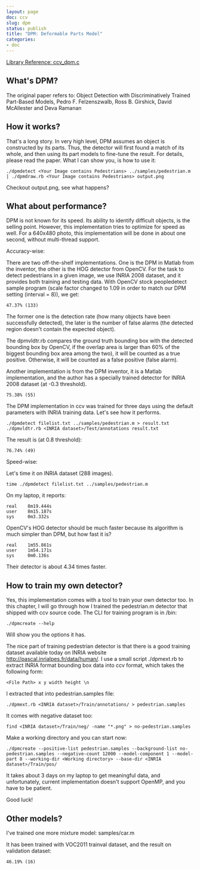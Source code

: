 ```yaml
---
layout: page
doc: ccv
slug: dpm
status: publish
title: "DPM: Deformable Parts Model"
categories:
- doc
---
```


[Library Reference: ccv_dpm.c](/lib/ccv-dpm/)

What's DPM?
-----------

The original paper refers to:
Object Detection with Discriminatively Trained Part-Based Models, Pedro F. Felzenszwalb, Ross B. Girshick, David McAllester and Deva Ramanan

How it works?
-------------

That's a long story. In very high level, DPM assumes an object is constructed by
its parts. Thus, the detector will first found a match of its whole, and then
using its part models to fine-tune the result. For details, please read the
paper. What I can show you, is how to use it:

	./dpmdetect <Your Image contains Pedestrians> ../samples/pedestrian.m | ./dpmdraw.rb <Your Image contains Pedestrians> output.png

Checkout output.png, see what happens?

What about performance?
-----------------------

DPM is not known for its speed. Its ability to identify difficult objects, is
the selling point. However, this implementation tries to optimize for speed as
well. For a 640x480 photo, this implementation will be done in about one second,
without multi-thread support.

Accuracy-wise:

There are two off-the-shelf implementations. One is the DPM in Matlab from the inventor,
the other is the HOG detector from OpenCV. For the task to detect pedestrians in a
given image, we use INRIA 2008 dataset, and it provides both training and testing
data. With OpenCV stock peopledetect sample program (scale factor changed to 1.09
in order to match our DPM setting (interval = 8)), we get:

	47.37% (133)

The former one is the detection rate (how many objects have been successfully
detected), the later is the number of false alarms (the detected region doesn't
contain the expected object).

The dpmvldtr.rb compares the ground truth bounding box with the detected bounding
box by OpenCV, if the overlap area is larger than 60% of the biggest bounding box
area among the two), it will be counted as a true positive. Otherwise, it will be
counted as a false positive (false alarm).

Another implementation is from the DPM inventor, it is a Matlab implementation,
and the author has a specially trained detector for INRIA 2008 dataset (at -0.3
threshold).

	75.38% (55)

The DPM implementation in ccv was trained for three days using the default parameters
with INRIA training data. Let's see how it performs.

	./dpmdetect filelist.txt ../samples/pedestrian.m > result.txt
	./dpmvldtr.rb <INRIA dataset>/Test/annotations result.txt

The result is (at 0.8 threshold):

	76.74% (49)

Speed-wise:

Let's time it on INRIA dataset (288 images).

	time ./dpmdetect filelist.txt ../samples/pedestrian.m

On my laptop, it reports:

	real    8m19.444s
	user    8m15.187s
	sys     0m3.332s

OpenCV's HOG detector should be much faster because its algorithm is much simpler
than DPM, but how fast it is?

	real    1m55.861s
	user    1m54.171s
	sys     0m0.136s

Their detector is about 4.34 times faster.

How to train my own detector?
-----------------------------

Yes, this implementation comes with a tool to train your own detector too. In this
chapter, I will go through how I trained the pedestrian.m detector that shipped
with ccv source code. The CLI for training program is in /bin:

	./dpmcreate --help

Will show you the options it has.

The nice part of training pedestrian detector is that there is a good training
dataset available today on INRIA website <http://pascal.inrialpes.fr/data/human/>.
I use a small script ./dpmext.rb to extract INRIA format bounding box data into
ccv format, which takes the following form:

	<File Path> x y width height \n

I extracted that into pedestrian.samples file:

	./dpmext.rb <INRIA dataset>/Train/annotations/ > pedestrian.samples

It comes with negative dataset too:

	find <INRIA dataset>/Train/neg/ -name "*.png" > no-pedestrian.samples

Make a working directory and you can start now:

	./dpmcreate --positive-list pedestrian.samples --background-list no-pedestrian.samples --negative-count 12000 --model-component 1 --model-part 8 --working-dir <Working directory> --base-dir <INRIA dataset>/Train/pos/

It takes about 3 days on my laptop to get meaningful data, and unfortunately,
current implementation doesn't support OpenMP, and you have to be patient.

Good luck!

Other models?
-------------

I've trained one more mixture model: samples/car.m

It has been trained with VOC2011 trainval dataset, and the result on validation dataset:

	46.19% (16)

